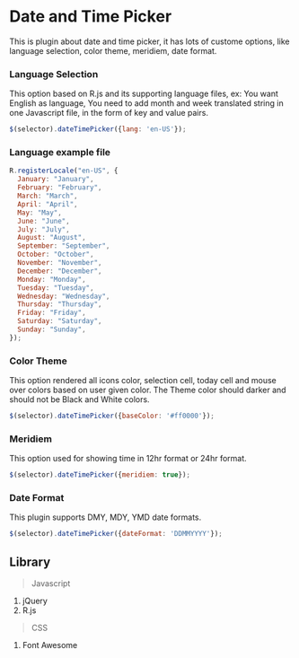 # Date and Time Picker
This is plugin about date and time picker, it has lots of custome options, like language selection, color theme, meridiem, date format.

### Language Selection
This option based on R.js and its supporting language files, ex: You want English as language, You need to add month and week translated string in one Javascript file, in the form of key and value pairs.

```javascript
$(selector).dateTimePicker({lang: 'en-US'});
```

### Language example file
```javascript
R.registerLocale("en-US", {
  January: "January",
  February: "February",
  March: "March",
  April: "April",
  May: "May",
  June: "June",
  July: "July",
  August: "August",
  September: "September",
  October: "October",
  November: "November",
  December: "December",
  Monday: "Monday",
  Tuesday: "Tuesday",
  Wednesday: "Wednesday",
  Thursday: "Thursday",
  Friday: "Friday",
  Saturday: "Saturday",
  Sunday: "Sunday",
});
```

### Color Theme
This option rendered all icons color, selection cell, today cell and mouse over colors based on user given color. The Theme color should darker and should not be Black and White colors. 

```javascript
$(selector).dateTimePicker({baseColor: '#ff0000'});
```

### Meridiem
This option used for showing time in 12hr format or 24hr format.

```javascript
$(selector).dateTimePicker({meridiem: true});
```

### Date Format
This plugin supports DMY, MDY, YMD date formats.

```javascript
$(selector).dateTimePicker({dateFormat: 'DDMMYYYY'});
```

## Library
  >Javascript
  1. jQuery
  2. R.js
  
  >CSS
  1. Font Awesome  
